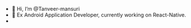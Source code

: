 - 👋 Hi, I’m @Tanveer-mansuri
- 👀 Ex Android Application Developer, currently working on React-Native.
- 
<!---
Tanveer-mansuri/Tanveer-mansuri is a ✨ special ✨ repository because its `README.md` (this file) appears on your GitHub profile.
You can click the Preview link to take a look at your changes.
--->
